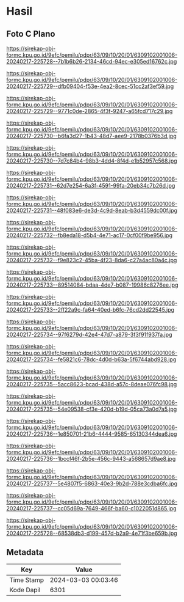 # Hasil

## Foto C Plano

https://sirekap-obj-formc.kpu.go.id/9efc/pemilu/pdpr/63/09/10/20/01/6309102001006-20240217-225728--7b1b6b26-2134-46cd-94ec-e305ed16762c.jpg

https://sirekap-obj-formc.kpu.go.id/9efc/pemilu/pdpr/63/09/10/20/01/6309102001006-20240217-225729--dfb09404-f53e-4ea2-8cec-51cc2af3ef59.jpg

https://sirekap-obj-formc.kpu.go.id/9efc/pemilu/pdpr/63/09/10/20/01/6309102001006-20240217-225729--9771c0de-2865-4f3f-9247-a65fcd717c29.jpg

https://sirekap-obj-formc.kpu.go.id/9efc/pemilu/pdpr/63/09/10/20/01/6309102001006-20240217-225730--b6fa3d27-1b43-48d7-aee9-2178b0376b3d.jpg

https://sirekap-obj-formc.kpu.go.id/9efc/pemilu/pdpr/63/09/10/20/01/6309102001006-20240217-225730--7d7c84b4-98b3-4dd4-8f4d-e1b52957c568.jpg

https://sirekap-obj-formc.kpu.go.id/9efc/pemilu/pdpr/63/09/10/20/01/6309102001006-20240217-225731--62d7e254-6a3f-4591-99fa-20eb34c7b26d.jpg

https://sirekap-obj-formc.kpu.go.id/9efc/pemilu/pdpr/63/09/10/20/01/6309102001006-20240217-225731--48f083e6-de3d-4c9d-8eab-b3d4559dc00f.jpg

https://sirekap-obj-formc.kpu.go.id/9efc/pemilu/pdpr/63/09/10/20/01/6309102001006-20240217-225732--fb8eda18-d5b4-4e71-ac17-0cf00f9be956.jpg

https://sirekap-obj-formc.kpu.go.id/9efc/pemilu/pdpr/63/09/10/20/01/6309102001006-20240217-225732--f9e823c2-45ba-4f23-8da6-c27a4ac80a4c.jpg

https://sirekap-obj-formc.kpu.go.id/9efc/pemilu/pdpr/63/09/10/20/01/6309102001006-20240217-225733--89514084-bdaa-4de7-b087-19986c8276ee.jpg

https://sirekap-obj-formc.kpu.go.id/9efc/pemilu/pdpr/63/09/10/20/01/6309102001006-20240217-225733--2ff22a9c-fa64-40ed-b6fc-76cd2dd22545.jpg

https://sirekap-obj-formc.kpu.go.id/9efc/pemilu/pdpr/63/09/10/20/01/6309102001006-20240217-225734--97f6279d-42e4-47d7-a879-3f3f91f937fa.jpg

https://sirekap-obj-formc.kpu.go.id/9efc/pemilu/pdpr/63/09/10/20/01/6309102001006-20240217-225734--fe5821c6-78dc-4d0d-b63a-5f6744abd928.jpg

https://sirekap-obj-formc.kpu.go.id/9efc/pemilu/pdpr/63/09/10/20/01/6309102001006-20240217-225735--5acc8623-bcad-438d-a57c-8deae076fc98.jpg

https://sirekap-obj-formc.kpu.go.id/9efc/pemilu/pdpr/63/09/10/20/01/6309102001006-20240217-225735--54e09538-cf3e-420d-b19d-05ca73a0d7a5.jpg

https://sirekap-obj-formc.kpu.go.id/9efc/pemilu/pdpr/63/09/10/20/01/6309102001006-20240217-225736--1e850701-21b6-4444-9585-65130344dea6.jpg

https://sirekap-obj-formc.kpu.go.id/9efc/pemilu/pdpr/63/09/10/20/01/6309102001006-20240217-225736--1bccf46f-2b5e-456c-9443-a568657d9ae8.jpg

https://sirekap-obj-formc.kpu.go.id/9efc/pemilu/pdpr/63/09/10/20/01/6309102001006-20240217-225737--5e4807f5-6863-40e3-9b2d-788e3cdba6fc.jpg

https://sirekap-obj-formc.kpu.go.id/9efc/pemilu/pdpr/63/09/10/20/01/6309102001006-20240217-225737--cc05d69a-7649-466f-ba60-c1022051d865.jpg

https://sirekap-obj-formc.kpu.go.id/9efc/pemilu/pdpr/63/09/10/20/01/6309102001006-20240217-225728--68538db3-d199-457d-b2a9-4e71f3be659b.jpg


## Metadata

| Key        | Value               |
| ---------- | ------------------- |
| Time Stamp | 2024-03-03 00:03:46 |
| Kode Dapil | 6301                |



